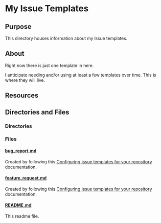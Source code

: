 # My Issue Templates

## Purpose

This directory houses information about my Issue templates.

## About

Right now there is just one template in here.

I anticipate needing and/or using at least a few templates over time. This is where they will live.

## Resources

## Directories and Files

### Directories

### Files

#### [bug_report.md](./bug_report.md)

Created by following this [Configuring issue templates for your repository](https://docs.github.com/en/communities/using-templates-to-encourage-useful-issues-and-pull-requests/configuring-issue-templates-for-your-repository) documentation.

#### [feature_request.md](./feature_request.md)

Created by following this [Configuring issue templates for your repository](https://docs.github.com/en/communities/using-templates-to-encourage-useful-issues-and-pull-requests/configuring-issue-templates-for-your-repository) documentation.

#### [README.md](./README.md)

This readme file.
